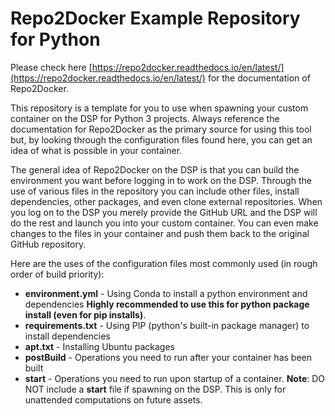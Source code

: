 # Repo2Docker Example Repository for Python

Please check here [https://repo2docker.readthedocs.io/en/latest/](https://repo2docker.readthedocs.io/en/latest/) for the documentation of Repo2Docker.

This repository is a template for you to use when spawning your custom container on the DSP for Python 3 projects.  Always reference
the documentation for Repo2Docker as the primary source for using this tool but, by looking through the 
configuration files found here, you can get an idea of what is possible in your container.

The general idea of Repo2Docker on the DSP is that you can build the environment you want before logging in to work on the DSP.  Through the use of various files in the repository you can include other files,  install dependencies, other packages, and even clone external repositories.  When you log
on to the DSP you merely provide the GitHub URL and the DSP will do the rest and launch you into your custom container.  You can even make changes to the files in your container and push them back to the original GitHub repository.

Here are the uses of the configuration files most commonly used (in rough order of build priority):

- **environment.yml** - Using Conda to install a python environment and dependencies **Highly recommended to use this for python package install (even for pip installs)**.
- **requirements.txt** - Using PIP (python's built-in package manager) to install dependencies
- **apt.txt** - Installing Ubuntu packages
- **postBuild** - Operations you need to run after your container has been built
- **start** - Operations you need to run upon startup of a container. **Note**: DO NOT include a **start** file if spawning on the DSP.  This is only for unattended computations on future assets.
